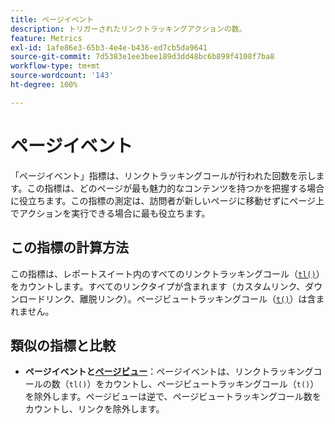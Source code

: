 ```yaml
---
title: ページイベント
description: トリガーされたリンクトラッキングアクションの数。
feature: Metrics
exl-id: 1afe86e3-65b3-4e4e-b436-ed7cb5da9641
source-git-commit: 7d5383e1ee3bee189d3dd48bc6b899f4108f7ba8
workflow-type: tm+mt
source-wordcount: '143'
ht-degree: 100%

---
```


# ページイベント

「ページイベント」指標は、リンクトラッキングコールが行われた回数を示します。この指標は、どのページが最も魅力的なコンテンツを持つかを把握する場合に役立ちます。この指標の測定は、訪問者が新しいページに移動せずにページ上でアクションを実行できる場合に最も役立ちます。

## この指標の計算方法

この指標は、レポートスイート内のすべてのリンクトラッキングコール（[`tl()`](/help/implement/vars/functions/tl-method.md)）をカウントします。すべてのリンクタイプが含まれます（カスタムリンク、ダウンロードリンク、離脱リンク）。ページビュートラッキングコール（[`t()`](/help/implement/vars/functions/t-method.md)）は含まれません。

## 類似の指標と比較

* **ページイベントと[ページビュー](page-views.md)**：ページイベントは、リンクトラッキングコールの数（`tl()`）をカウントし、ページビュートラッキングコール（`t()`）を除外します。ページビューは逆で、ページビュートラッキングコール数をカウントし、リンクを除外します。
